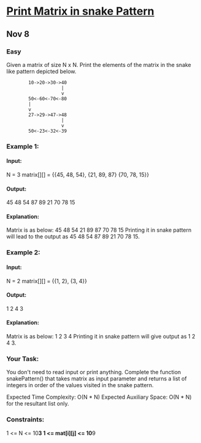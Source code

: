 # [Print Matrix in snake Pattern](https://www.geeksforgeeks.org/problems/print-matrix-in-snake-pattern-1587115621/1)
## Nov 8
### Easy

Given a matrix of size N x N. Print the elements of the matrix in the snake like pattern depicted below.

            10->20->30->40
                        |
                        v
            50<-60<-70<-80
            |
            v
            27->29->47->48
                        |
                        v
            50<-23<-32<-39

### Example 1:

#### Input:
N = 3 
matrix[][] = {{45, 48, 54},
             {21, 89, 87}
             {70, 78, 15}}

#### Output: 
45 48 54 87 89 21 70 78 15 

#### Explanation:
Matrix is as below:
45 48 54
21 89 87
70 78 15
Printing it in snake pattern will lead to 
the output as 45 48 54 87 89 21 70 78 15.

### Example 2:

#### Input:
N = 2
matrix[][] = {{1, 2},
              {3, 4}}

#### Output: 
1 2 4 3

#### Explanation:
Matrix is as below:
1 2 
3 4
Printing it in snake pattern will 
give output as 1 2 4 3.

### Your Task:
You don't need to read input or print anything. Complete the function snakePattern() that takes matrix as input parameter and returns a list of integers in order of the values visited in the snake pattern. 

Expected Time Complexity: O(N * N)
Expected Auxiliary Space: O(N * N) for the resultant list only.

### Constraints:
1 <= N <= 10**3
1 <= mat[i][j] <= 10**9